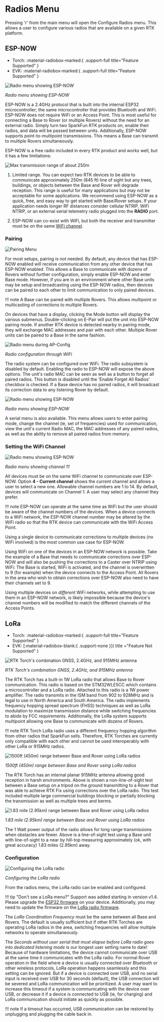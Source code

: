 # Radios Menu

Pressing 'r' from the main menu will open the Configure Radios menu. This allows a user to configure various radios that are available on a given RTK platform.

## ESP-NOW

<!--
Compatibility Icons
====================================================================================

:material-radiobox-marked:{ .support-full title="Feature Supported" }
:material-radiobox-indeterminate-variant:{ .support-partial title="Feature Partially Supported" }
:material-radiobox-blank:{ .support-none title="Feature Not Supported" }
-->

<div class="grid cards fill" markdown>

- Torch: :material-radiobox-marked:{ .support-full title="Feature Supported" }
- EVK: :material-radiobox-marked:{ .support-full title="Feature Supported" }

</div>

![Radio menu showing ESP-NOW](<img/Terminal/SparkFun RTK Everywhere - Radios Menu.png>)

*Radio menu showing ESP-NOW*

ESP-NOW is a 2.4GHz protocol that is built into the internal ESP32 microcontroller; the same microcontroller that provides Bluetooth and WiFi. ESP-NOW does not require WiFi or an Access Point. This is most useful for connecting a Base to Rover (or multiple Rovers) without the need for an external radio. Simply turn two SparkFun RTK products on, enable their radios, and data will be passed between units. Additionally, ESP-NOW supports point-to-multipoint transmissions. This means a Base can transmit to multiple Rovers simultaneously.

ESP-NOW is a free radio included in every RTK product and works well, but it has a few limitations:

![Max transmission range of about 250m](img/Radios/SparkFun%20RTK%20ESP-Now%20Distance%20Testing.png)

1. Limited range. You can expect two RTK devices to be able to communicate approximately 250m (845 ft) line of sight but any trees, buildings, or objects between the Base and Rover will degrade reception. This range is useful for many applications but may not be acceptable for some applications. We recommend using ESP-NOW as a quick, free, and easy way to get started with Base/Rover setups. If your application needs longer RF distances consider cellular NTRIP, WiFi NTRIP, or an external serial telemetry radio plugged into the **RADIO** port.

2. ESP-NOW can co-exist with WiFi, but both the receiver and transmitter must be on the same [WiFi channel](https://docs.sparkfun.com/SparkFun_RTK_Everywhere_Firmware/menu_radios/#setting-the-wifi-channel).

### Pairing

![Pairing Menu](img/Displays/SparkFun%20RTK%20Radio%20E-Pair.png)

For most setups, pairing is not needed. By default, any device that has ESP-NOW enabled will receive communication from any other device that has ESP-NOW enabled. This allows a Base to communicate with dozens of Rovers without further configuration, simply enable ESP-NOW and enter Base mode. However, if you are in an environment where other Base units may be setup and broadcasting using the ESP-NOW radios, then devices can be paired to each other to limit communication to only paired devices.

!!! note
	A Base can be paired with multiple Rovers. This allows multipoint or multicasting of corrections to multiple Rovers.

On devices that have a display, clicking the Mode button will display the various submenus. Double-clicking on E-Pair will put the unit into ESP-NOW pairing mode. If another RTK device is detected nearby in pairing mode, they will exchange MAC addresses and pair with each other. Multiple Rover units can be paired to a Base in the same fashion.

![Radio menu during AP-Config](<img/WiFi Config/SparkFun%20RTK%20Radio%20Config.png>)

*Radio configuration through WiFi*

The radio system can be configured over WiFi. The radio subsystem is disabled by default. Enabling the radio to ESP-NOW will expose the above options. The unit's radio MAC can be seen as well as a button to forget all paired radios. This button is disabled until the 'Enable Forget All Radios' checkbox is checked. If a Base device has no paired radios, it will broadcast its correction data to any listening Rover by default.

![Radio menu showing ESP-NOW](<img/Terminal/SparkFun RTK Everywhere - Radios Menu.png>)

*Radio menu showing ESP-NOW*

A serial menu is also available. This menu allows users to enter pairing mode, change the channel (ie, set of frequencies) used for communication, view the unit's current Radio MAC, the MAC addresses of any paired radios, as well as the ability to remove all paired radios from memory.

### Setting the WiFi Channel

![Radio menu showing ESP-NOW](<img/Terminal/SparkFun RTK Everywhere - Radios Menu.png>)

*Radio menu showing channel 11*

All devices must be on the same WiFi channel to communicate over ESP-NOW. Option **4 - Current channel** shows the current channel and allows a user to select a new one. Allowable channel numbers are 1 to 14. By default, devices will communicate on Channel 1. A user may select any channel they prefer.

!!! note
	ESP-NOW can operate at the same time as WiFi but the user should be aware of the channel numbers of the devices. When a device connects to a WiFi network, the ESP-NOW channel number may be altered by the WiFi radio so that the RTK device can communicate with the WiFi Access Point.

Using a single device to communicate corrections to multiple devices (no WiFi involved) is the most common use case for ESP-NOW.

Using WiFi on one of the devices in an ESP-NOW network is possible. Take the example of a Base that needs to communicate corrections over ESP-NOW and will also be pushing the corrections to a Caster over NTRIP using WiFi: The Base is started, WiFi is activated, and the channel is overwritten to 9 (for example) when the device connects to the Access Point. All Rovers in the area who wish to obtain corrections over ESP-NOW also need to have their channels set to 9.

Using multiple devices on *different* WiFi networks, while attempting to use them in an ESP-NOW network, is likely impossible because the device's channel numbers will be modified to match the different channels of the Access Points.

## LoRa

<!--
Compatibility Icons
====================================================================================

:material-radiobox-marked:{ .support-full title="Feature Supported" }
:material-radiobox-indeterminate-variant:{ .support-partial title="Feature Partially Supported" }
:material-radiobox-blank:{ .support-none title="Feature Not Supported" }
-->

<div class="grid cards fill" markdown>

- Torch: :material-radiobox-marked:{ .support-full title="Feature Supported" }
- EVK: [:material-radiobox-blank:{ .support-none }]( title ="Feature Not Supported" )

</div>

![RTK Torch's combination GNSS, 2.4GHz, and 915MHz antenna](img/SparkFun_RTK_Torch_Open_Antenna.png)

*RTK Torch's combination GNSS, 2.4GHz, and 915MHz antenna*

The RTK Torch has a built-in 1W LoRa radio that allows Base to Rover communication. This radio is based on the STM32WLE5CC which contains a microcontroller and a LoRa radio. Attached to this radio is a 1W power amplifier. The radio transmits in the ISM band from 902 to 928MHz and is legal to use in North America and South America. The radio implements frequency hopping spread spectrum (FHSS) techniques as well as LoRa modulation to maximize transmission distance while switching frequencies to abide by FCC requirements. Additionally, the LoRa system supports multipoint allowing one Base to communicate with dozens of Rovers.

!!! note
	RTK Torch LoRa radio uses a different frequency hopping algorithm from other radios that SparkFun sells. Therefore, RTK Torches are currently only compatible with each other and cannot be used interoperably with other LoRa or 915MHz radios.

![1500ft (450m) range between Base and Rover using LoRa radios](<img/Radios/SparkFun RTK LoRa Non-Line-Of-Sight Distance Test.png>)

*1500ft (450m) range between Base and Rover using LoRa radios*

The RTK Torch has an internal planar 915MHz antenna allowing good reception in harsh environments. Above is shown a non-line-of-sight test between a Base setup on a tripod on the ground transmitting to a Rover that was able to achieve RTK Fix using corrections over the LoRa radio. This test included multiple large commercial buildings blocking or partially blocking the transmission as well as multiple trees and berms.

![1.83 mile (2.95km) range between Base and Rover using LoRa radios](<img/Radios/SparkFun RTK LoRa Line-Of-Sight Distance Test.png>)

*1.83 mile (2.95km) range between Base and Rover using LoRa radios*

The 1 Watt power output of the radio allows for long range transmissions when obstacles are fewer. Above is a line-of-sight test using a Base unit with line-of-sight to a near by hill-top measuring approximately (ok, with great accuracy) 1.83 miles (2.95km) away.

### Configuration

![Configuring the LoRa radio](<img/Terminal/SparkFun RTK Everywhere - Radios LoRa Menu.png>)

*Configuring the LoRa radio*

From the radios menu, the LoRa radio can be enabled and configured.

!!! tip "Don't see a LoRa menu?"
	Support was added starting in version v1.4. Please upgrade the [ESP32 firmware](firmware_update_esp32.md) on your device. Additionally, you may need to update the firmware on the [LoRa radio firmware](firmware_update_stm32.md).

The *LoRa Coordination Frequency* must be the same between all Base and Rovers. The default is usually sufficient but if other RTK Torches are operating LoRa radios in the area, switching frequencies will allow multiple networks to operate simultaneously.

The *Seconds without user serial that must elapse before LoRa radio goes into dedicated listening mode* is our longest user setting name to date! Because of hardware limitations, the device cannot communicate over USB at the same time it communicates with the LoRa radio. For normal Rover operation in the field where a device is usually connected over Bluetooth or other wireless protocols, LoRa operation happens seamlessly and this setting can be ignored. But if a device is connected over USB, and no serial input is received over USB for 30 seconds (default), the USB connection will be severed and LoRa communication will be prioritized. A user may want to increase this timeout if a system is communicating with the device over USB, or decrease it if a device is connected to USB (ie, for charging) and LoRa communication should initiate as quickly as possible.

!!! note
	If a timeout has occurred, USB communication can be restored by unplugging and plugging the cable back in.
